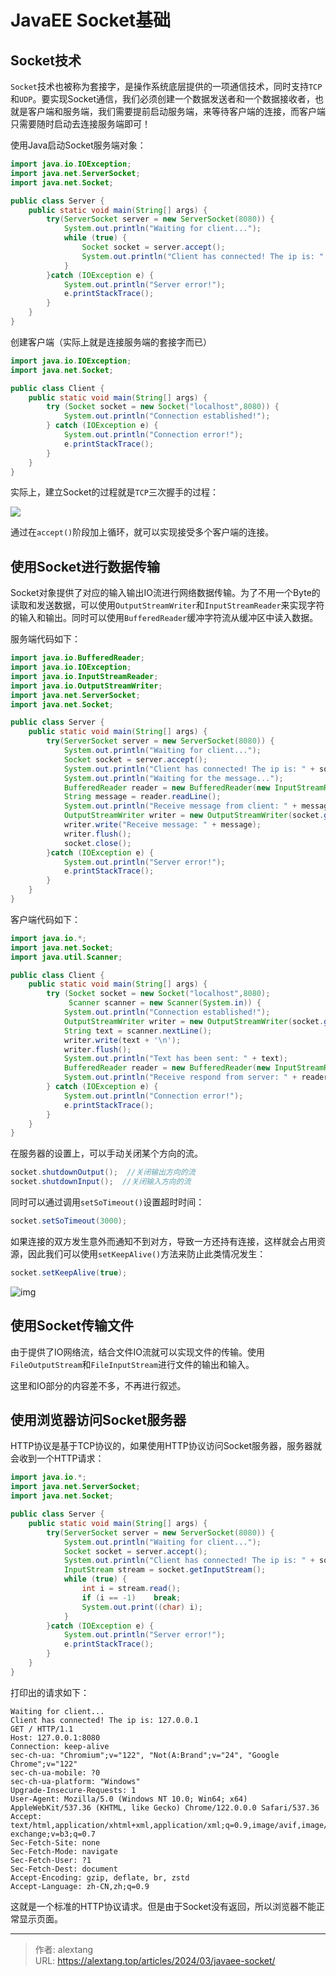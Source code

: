 # JavaEE Socket基础


## Socket技术

`Socket`技术也被称为套接字，是操作系统底层提供的一项通信技术，同时支持`TCP`和`UDP`。要实现Socket通信，我们必须创建一个数据发送者和一个数据接收者，也就是客户端和服务端，我们需要提前启动服务端，来等待客户端的连接，而客户端只需要随时启动去连接服务端即可！

使用Java启动Socket服务端对象：

```java
import java.io.IOException;
import java.net.ServerSocket;
import java.net.Socket;

public class Server {
    public static void main(String[] args) {
        try(ServerSocket server = new ServerSocket(8080)) {
            System.out.println("Waiting for client...");
            while (true) {
                Socket socket = server.accept();
                System.out.println("Client has connected! The ip is: " + socket.getInetAddress().getHostAddress());
            }
        }catch (IOException e) {
            System.out.println("Server error!");
            e.printStackTrace();
        }
    }
}
```

创建客户端（实际上就是连接服务端的套接字而已）

```java
import java.io.IOException;
import java.net.Socket;

public class Client {
    public static void main(String[] args) {
        try (Socket socket = new Socket("localhost",8080)) {
            System.out.println("Connection established!");
        } catch (IOException e) {
            System.out.println("Connection error!");
            e.printStackTrace();
        }
    }
}
```

实际上，建立Socket的过程就是`TCP`三次握手的过程：

![](https://image.itbaima.cn/markdown/2023/07/22/N4ytU8MqTxVL26X.png)

通过在`accept()`阶段加上循环，就可以实现接受多个客户端的连接。

## 使用Socket进行数据传输

Socket对象提供了对应的输入输出IO流进行网络数据传输。为了不用一个Byte的读取和发送数据，可以使用`OutputStreamWriter`和`InputStreamReader`来实现字符的输入和输出。同时可以使用`BufferedReader`缓冲字符流从缓冲区中读入数据。

服务端代码如下：

```java
import java.io.BufferedReader;
import java.io.IOException;
import java.io.InputStreamReader;
import java.io.OutputStreamWriter;
import java.net.ServerSocket;
import java.net.Socket;

public class Server {
    public static void main(String[] args) {
        try(ServerSocket server = new ServerSocket(8080)) {
            System.out.println("Waiting for client...");
            Socket socket = server.accept();
            System.out.println("Client has connected! The ip is: " + socket.getInetAddress().getHostAddress());
            System.out.println("Waiting for the message...");
            BufferedReader reader = new BufferedReader(new InputStreamReader(socket.getInputStream()));
            String message = reader.readLine();
            System.out.println("Receive message from client: " + message);
            OutputStreamWriter writer = new OutputStreamWriter(socket.getOutputStream());
            writer.write("Receive message: " + message);
            writer.flush();
            socket.close();
        }catch (IOException e) {
            System.out.println("Server error!");
            e.printStackTrace();
        }
    }
}
```

客户端代码如下：

```java
import java.io.*;
import java.net.Socket;
import java.util.Scanner;

public class Client {
    public static void main(String[] args) {
        try (Socket socket = new Socket("localhost",8080);
             Scanner scanner = new Scanner(System.in)) {
            System.out.println("Connection established!");
            OutputStreamWriter writer = new OutputStreamWriter(socket.getOutputStream());
            String text = scanner.nextLine();
            writer.write(text + '\n');
            writer.flush();
            System.out.println("Text has been sent: " + text);
            BufferedReader reader = new BufferedReader(new InputStreamReader(socket.getInputStream()));
            System.out.println("Receive respond from server: " + reader.readLine());
        } catch (IOException e) {
            System.out.println("Connection error!");
            e.printStackTrace();
        }
    }
}
```

在服务器的设置上，可以手动关闭某个方向的流。

```java
socket.shutdownOutput();  //关闭输出方向的流
socket.shutdownInput();  //关闭输入方向的流
```

同时可以通过调用`setSoTimeout()`设置超时时间：

```java
socket.setSoTimeout(3000);
```

如果连接的双方发生意外而通知不到对方，导致一方还持有连接，这样就会占用资源，因此我们可以使用`setKeepAlive()`方法来防止此类情况发生：

```java
socket.setKeepAlive(true);
```

![img](https://image.itbaima.cn/markdown/2023/03/06/j7Ba4IYxQDsVyLq.jpg)



## 使用Socket传输文件

由于提供了IO网络流，结合文件IO流就可以实现文件的传输。使用`FileOutputStream`和`FileInputStream`进行文件的输出和输入。

这里和IO部分的内容差不多，不再进行叙述。

## 使用浏览器访问Socket服务器

HTTP协议是基于TCP协议的，如果使用HTTP协议访问Socket服务器，服务器就会收到一个HTTP请求：

```java
import java.io.*;
import java.net.ServerSocket;
import java.net.Socket;

public class Server {
    public static void main(String[] args) {
        try(ServerSocket server = new ServerSocket(8080)) {
            System.out.println("Waiting for client...");
            Socket socket = server.accept();
            System.out.println("Client has connected! The ip is: " + socket.getInetAddress().getHostAddress());
            InputStream stream = socket.getInputStream();
            while (true) {
                int i = stream.read();
                if (i == -1)    break;
                System.out.print((char) i);
            }
        }catch (IOException e) {
            System.out.println("Server error!");
            e.printStackTrace();
        }
    }
}
```

打印出的请求如下：

```
Waiting for client...
Client has connected! The ip is: 127.0.0.1
GET / HTTP/1.1
Host: 127.0.0.1:8080
Connection: keep-alive
sec-ch-ua: "Chromium";v="122", "Not(A:Brand";v="24", "Google Chrome";v="122"
sec-ch-ua-mobile: ?0
sec-ch-ua-platform: "Windows"
Upgrade-Insecure-Requests: 1
User-Agent: Mozilla/5.0 (Windows NT 10.0; Win64; x64) AppleWebKit/537.36 (KHTML, like Gecko) Chrome/122.0.0.0 Safari/537.36
Accept: text/html,application/xhtml+xml,application/xml;q=0.9,image/avif,image/webp,image/apng,*/*;q=0.8,application/signed-exchange;v=b3;q=0.7
Sec-Fetch-Site: none
Sec-Fetch-Mode: navigate
Sec-Fetch-User: ?1
Sec-Fetch-Dest: document
Accept-Encoding: gzip, deflate, br, zstd
Accept-Language: zh-CN,zh;q=0.9
```

这就是一个标准的HTTP协议请求。但是由于Socket没有返回，所以浏览器不能正常显示页面。

---

> 作者: alextang  
> URL: https://alextang.top/articles/2024/03/javaee-socket/  

